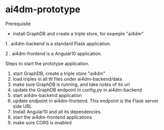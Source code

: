 # ai4dm-prototype

Prerequisite
- install GraphDB and create a triple store, for example "ai4dm"


1 . ai4dm-backend is a standard Flask application.

2 . ai4dm-frontend is a Angular10 application.


Steps to start the prototype application.

1. start GraphDB, create a triple store "ai4dm"
2. load triples in all ttl files under ai4dm-backend/data
3. make sure GraphDB is running, and take notes of its url 
4. update the GraphDB endpoint in config.py in ai4dm-backend
5. start ai4dm-backend application
6. update endpoint in ai4dm-frontend. This endpoint is the Flask server side URL
7. Install Angular10 and all its dependencies.
8. start the ai4dm-frontend applications
9. make sure CORS is enabled
